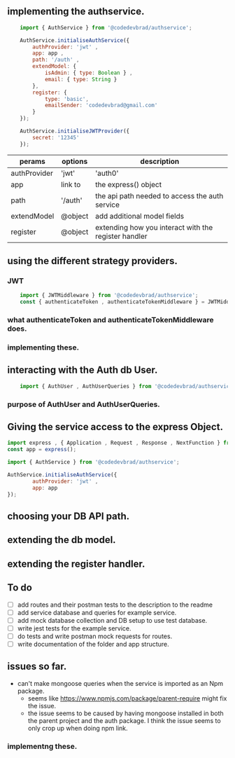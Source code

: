 
## implementing the authservice.

```javascript
    import { AuthService } from '@codedevbrad/authservice';

    AuthService.initialiseAuthService({
        authProvider: 'jwt' , 
        app: app , 
        path: '/auth' , 
        extendModel: {
            isAdmin: { type: Boolean } , 
            email: { type: String }
        },
        register: {
            type: 'basic',
            emailSender: 'codedevbrad@gmail.com'
        }
    });

    AuthService.initialiseJWTProvider({
        secret: '12345'
    });
```

|  perams       |  options                | description  |
|---------------|-------------------------|--------------|
|  authProvider |  'jwt'| 'auth0' | 'passport' | choose the auth provider |
|  app          |   link to                      | the express() object   |
|  path         |  '/auth'                | the api path needed to access the auth service |
|  extendModel  |  @object                | add additional model fields         |
|  register     |  @object                |  extending how you interact with the register handler |

## using the different strategy providers.

### JWT

```javascript
    import { JWTMiddleware } from '@codedevbrad/authservice';
    const { authenticateToken , authenticateTokenMiddleware } = JWTMiddleware;
```

### what authenticateToken and authenticateTokenMiddleware does.

### implementing these.

## interacting with the Auth db User.

```javascript
    import { AuthUser , AuthUserQueries } from '@codedevbrad/authservice';
```
### purpose of AuthUser and AuthUserQueries.

## Giving the service access to the express Object.
```javascript
import express , { Application , Request , Response , NextFunction } from 'express';  
const app = express();

import { AuthService } from '@codedevbrad/authservice';

AuthService.initialiseAuthService({
        authProvider: 'jwt' , 
        app: app
});

```

## choosing your DB API path.

## extending the db model.

## extending the register handler.



## To do
- [ ]  add routes and their postman tests to the description to the readme
- [ ]  add service database and queries for example service.
- [ ]  add mock database collection and DB setup to use test database.
- [ ]  write jest tests for the example service.
- [ ]  do tests and write postman mock requests for routes.
- [ ]  write documentation of the folder and app structure.

## issues so far.
* can't make mongoose queries when the service is imported as an Npm package.
   - seems like https://www.npmjs.com/package/parent-require might fix the issue. 
   - the issue seems to be caused by having mongoose installed in both the parent project and the auth package. I think
     the issue seems to only crop up when doing npm link.



### implementng these.

